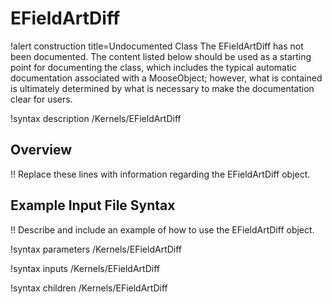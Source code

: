 # EFieldArtDiff

!alert construction title=Undocumented Class
The EFieldArtDiff has not been documented. The content listed below should be used as a starting point for
documenting the class, which includes the typical automatic documentation associated with a
MooseObject; however, what is contained is ultimately determined by what is necessary to make the
documentation clear for users.

!syntax description /Kernels/EFieldArtDiff

## Overview

!! Replace these lines with information regarding the EFieldArtDiff object.

## Example Input File Syntax

!! Describe and include an example of how to use the EFieldArtDiff object.

!syntax parameters /Kernels/EFieldArtDiff

!syntax inputs /Kernels/EFieldArtDiff

!syntax children /Kernels/EFieldArtDiff
